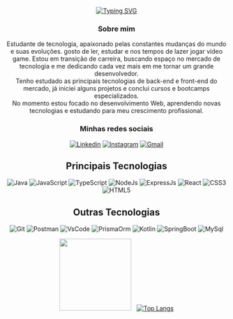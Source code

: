 <div align="center">
	
[![Typing SVG](https://readme-typing-svg.demolab.com?font=Fira+Code&size=25&pause=550&center=true&vCenter=true&width=435&lines=Sejam+bem+vindos!+;Eu+sou+o+Emerson+Mendes)](https://git.io/typing-svg)


### Sobre mim
<p>Estudante de tecnologia, apaixonado pelas constantes mudanças do mundo e suas evoluções. gosto de ler, estudar e nos tempos de lazer jogar video game. Estou em transição de carreira, buscando espaço no mercado de tecnologia e me dedicando cada vez mais em me tornar um grande desenvolvedor.<br/>
Tenho estudado as principais tecnologias de back-end e front-end do mercado, já iniciei alguns projetos e conclui cursos e bootcamps especializados. <br/>
No momento estou focado no desenvolvimento Web, aprendendo novas tecnologias e estudando para meu crescimento profissional.
</p>

### Minhas redes sociais
	
<div align="center"> 


[![Linkedin](https://img.shields.io/badge/-LinkedIn-blue?style=flat&logo=Linkedin&logoColor=white)](https://www.linkedin.com/in/mendesemerson/)
[![Instagram](https://img.shields.io/badge/-Instagram-c13584?style=flat&labelColor=c13584&logo=instagram&logoColor=white)](https://www.instagram.com/omendesc0/)
[![Gmail](https://img.shields.io/badge/-Gmail-c14438?style=flat&logo=Gmail&logoColor=white)](mailto:omendesemerson@gmail.com)
  
 </div>

## Principais Tecnologias	
![Java](https://img.icons8.com/?size=48&id=13679&format=svg)
![JavaScript](https://img.icons8.com/?size=48&id=108784&format=svg)
![TypeScript](https://img.icons8.com/?size=48&id=uJM6fQYqDaZK&format=svg)
![NodeJs](https://img.icons8.com/?size=48&id=54087&format=svg)
![ExpressJs](https://img.icons8.com/?size=48&id=Lk2Q5FRKDWGI&format=svg)
![React](https://img.icons8.com/?size=48&id=0Da6k7SMq0hs&format=svg)
![CSS3](https://img.icons8.com/?size=48&id=21278&format=svg)
![HTML5](https://img.icons8.com/?size=48&id=20909&format=svg)
	
	
## Outras Tecnologias
![Git](https://img.icons8.com/?size=48&id=20906&format=svg)
![Postman](https://img.icons8.com/?size=48&id=EPbEfEa7o8CB&format=svg)
![VsCode](https://img.icons8.com/?size=48&id=9OGIyU8hrxW5&format=svg)
![PrismaOrm](https://img.icons8.com/?size=48&id=zJh5Gyrd6ZKu&format=svg)
![Kotlin](https://img.icons8.com/?size=48&id=ZoxjA0jZDdFZ&format=svg)
![SpringBoot](https://img.icons8.com/?size=48&id=90519&format=svg)
![MySql](https://img.icons8.com/?size=48&id=UFXRpPFebwa2&format=svg)

<img src="https://github-readme-stats.vercel.app/api?username=mendesemerson&count_private=true&show_icons=true&theme=tokyonight" height="165px"> &nbsp; [![Top Langs](https://github-readme-stats.vercel.app/api/top-langs/?username=mendesemerson&layout=compact&theme=tokyonight)](https://github.com/mendesemerson/github-readme-stats)

	
</div>
